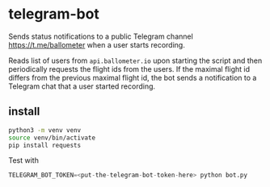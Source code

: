 # telegram-bot
Sends status notifications to a public Telegram channel https://t.me/ballometer when a user starts recording.

Reads list of users from `api.ballometer.io` upon starting the script and then periodically requests the flight ids from the users. If the maximal flight id differs from the previous maximal flight id, the bot sends a notification to a Telegram chat that a user started recording.

## install

```bash
python3 -m venv venv
source venv/bin/activate
pip install requests
```

Test with

```python
TELEGRAM_BOT_TOKEN=<put-the-telegram-bot-token-here> python bot.py
```
